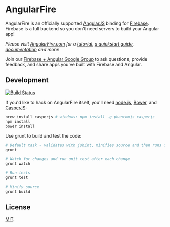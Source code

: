 AngularFire
===========
AngularFire is an officially supported [AngularJS](http://angularjs.org/) binding
for [Firebase](http://www.firebase.com/?utm_medium=web&utm_source=angularFire).
Firebase is a full backend so you don't need servers to build your Angular app!

*Please visit [AngularFire.com](http://angularfire.com) for a
[tutorial](http://angularfire.com/tutorial),
[a quickstart guide](http://angularfire.com/quickstart.html),
[documentation](http://angularfire.com/documentation.html) and more!*

Join our [Firebase + Angular Google Group](https://groups.google.com/forum/#!forum/firebase-angular) to ask questions, provide feedback, and share apps you've built with Firebase and Angular.

Development
-----------
[![Build Status](https://travis-ci.org/firebase/angularFire.png)](https://travis-ci.org/firebase/angularFire)

If you'd like to hack on AngularFire itself, you'll need
[node.js](http://nodejs.org/download/), [Bower](http://bower.io), and
[CasperJS](https://github.com/n1k0/casperjs):

```bash
brew install casperjs # windows: npm install -g phantomjs casperjs
npm install
bower install
```

Use grunt to build and test the code:

```bash
# Default task - validates with jshint, minifies source and then runs unit tests
grunt

# Watch for changes and run unit test after each change
grunt watch

# Run tests
grunt test

# Minify source
grunt build
```

License
-------
[MIT](http://firebase.mit-license.org).
